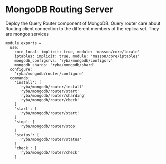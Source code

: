 
# MongoDB Routing Server

Deploy the Query Router component of MongoDB. Query router care about Routing
client connection to the different members of the replica set. They are mongos
services

    module.exports =
      use:
        core_local: implicit: true, module: 'masson/core/locale'
        iptables: implicit: true, module: 'masson/core/iptables'
        mongodb_configsrvs: 'ryba/mongodb/configsrv'
        mongodb_shards: 'ryba/mongodb/shard'
      configure:
        'ryba/mongodb/router/configure'
      commands:
        'install': [
          'ryba/mongodb/router/install'
          'ryba/mongodb/router/start'
          'ryba/mongodb/router/sharding'
          'ryba/mongodb/router/check'
        ]
        'start': [
          'ryba/mongodb/router/start'
        ]
        'stop': [
          'ryba/mongodb/router/stop'
        ]
        'status': [
          'ryba/mongodb/router/status'
        ]
        'check': [
          'ryba/mongodb/router/check'
        ]

